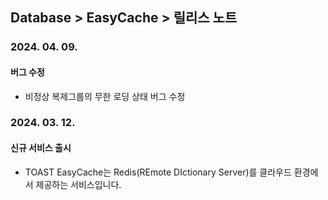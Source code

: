 ## Database > EasyCache > 릴리스 노트

### 2024. 04. 09.

#### 버그 수정

* 비정상 복제그룹의 무한 로딩 상태 버그 수정

### 2024. 03. 12.

#### 신규 서비스 출시

- TOAST EasyCache는 Redis(REmote DIctionary Server)를 클라우드 환경에서 제공하는 서비스입니다.
